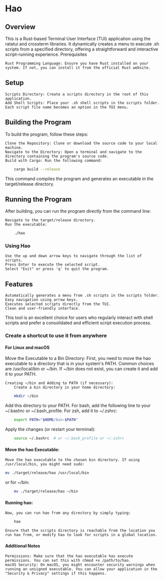 # Hao


## Overview

This is a Rust-based Terminal User Interface (TUI) application using the ratatui and crossterm libraries. It dynamically creates a menu to execute .sh scripts from a specified directory, offering a straightforward and interactive script-running experience.
Prerequisites

    Rust Programming Language: Ensure you have Rust installed on your system. If not, you can install it from the official Rust website.

## Setup

    Scripts Directory: Create a scripts directory in the root of this application.
    Add Shell Scripts: Place your .sh shell scripts in the scripts folder. Each script file name becomes an option in the TUI menu.


## Building the Program

To build the program, follow these steps:

    Clone the Repository: Clone or download the source code to your local machine.
    Navigate to the Directory: Open a terminal and navigate to the directory containing the program's source code.
    Build with Cargo: Run the following command:

```sh
    cargo build --release
```


This command compiles the program and generates an executable in the target/release directory.

## Running the Program

After building, you can run the program directly from the command line:

    Navigate to the target/release directory.
    Run the executable:

```sh
    ./hao
```

### Using Hao

    Use the up and down arrow keys to navigate through the list of scripts.
    Press Enter to execute the selected script.
    Select "Exit" or press 'q' to quit the program.


## Features

    Automatically generates a menu from .sh scripts in the scripts folder.
    Easy navigation using arrow keys.
    Executes selected scripts directly from the TUI.
    Clean and user-friendly interface.

This tool is an excellent choice for users who regularly interact with shell scripts and prefer a consolidated and efficient script execution process.


### Create a shortcut to use it from anywhere



#### For Linux and macOS

Move the Executable to a Bin Directory:
    First, you need to move the hao executable to a directory that is in your system's PATH. Common choices are /usr/local/bin or ~/bin. If ~/bin does not exist, you can create it and add it to your PATH.

    Creating ~/bin and Adding to PATH (if necessary):
        Create a bin directory in your home directory:

```sh
    mkdir ~/bin
```

Add this directory to your PATH. For bash, add the following line to your ~/.bashrc or ~/.bash_profile. For zsh, add it to ~/.zshrc:

```sh
    export PATH="$HOME/bin:$PATH"
```

Apply the changes (or restart your terminal):

```sh
    source ~/.bashrc  # or ~/.bash_profile or ~/.zshrc
```

#### Move the hao Executable:

    Move the hao executable to the chosen bin directory. If using /usr/local/bin, you might need sudo:

```sh
mv ./target/release/hao /usr/local/bin
```

or for ~/bin:

```sh
    mv ./target/release/hao ~/bin
```

#### Running hao:

    Now, you can run hao from any directory by simply typing:

```sh
    hao
```

    Ensure that the scripts directory is reachable from the location you run hao from, or modify hao to look for scripts in a global location.

#### Additional Notes

    Permissions: Make sure that the hao executable has execute permissions. You can set this with chmod +x /path/to/hao.
    macOS Security: On macOS, you might encounter security warnings when running an unsigned executable. You can allow your application in the "Security & Privacy" settings if this happens.



